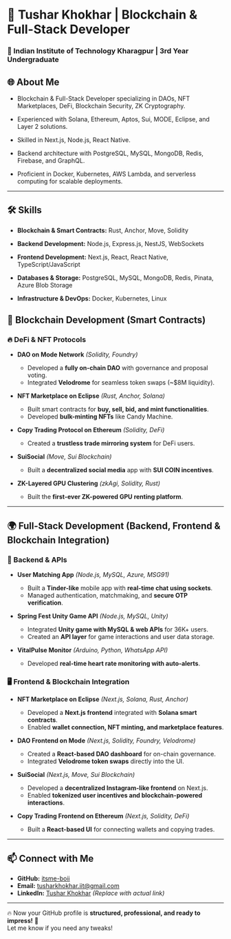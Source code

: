 # 🚀 Tushar Khokhar | Blockchain & Full-Stack Developer  

### 🏫 Indian Institute of Technology Kharagpur | 3rd Year Undergraduate  

## 🌐 About Me  
- Blockchain & Full-Stack Developer specializing in DAOs, NFT Marketplaces, DeFi, Blockchain Security, ZK Cryptography.

- Experienced with Solana, Ethereum, Aptos, Sui, MODE, Eclipse, and Layer 2 solutions. 

- Skilled in Next.js, Node.js, React Native.

- Backend architecture with PostgreSQL, MySQL, MongoDB, Redis, Firebase, and GraphQL.

- Proficient in Docker, Kubernetes, AWS Lambda, and serverless computing for scalable deployments.



---

## 🛠️ Skills  
- **Blockchain & Smart Contracts:** Rust, Anchor, Move, Solidity
  
- **Backend Development:** Node.js, Express.js, NestJS, WebSockets
  
- **Frontend Development:** Next.js, React, React Native, TypeScript/JavaScript
  
- **Databases & Storage:** PostgreSQL, MySQL, MongoDB, Redis, Pinata, Azure Blob Storage
  
- **Infrastructure & DevOps:** Docker, Kubernetes, Linux


## 🏦 Blockchain Development (Smart Contracts)  
### 🔥 DeFi & NFT Protocols  
- **DAO on Mode Network** *(Solidity, Foundry)*  
  - Developed a **fully on-chain DAO** with governance and proposal voting.  
  - Integrated **Velodrome** for seamless token swaps (~$8M liquidity).  

- **NFT Marketplace on Eclipse** *(Rust, Anchor, Solana)*  
  - Built smart contracts for **buy, sell, bid, and mint functionalities**.  
  - Developed **bulk-minting NFTs** like Candy Machine.  

- **Copy Trading Protocol on Ethereum** *(Solidity, DeFi)*  
  - Created a **trustless trade mirroring system** for DeFi users.  

- **SuiSocial** *(Move, Sui Blockchain)*  
  - Built a **decentralized social media** app with **SUI COIN incentives**.  

- **ZK-Layered GPU Clustering** *(zkAgi, Solidity, Rust)*  
  - Built the **first-ever ZK-powered GPU renting platform**.  

---

## 🌍 Full-Stack Development (Backend, Frontend & Blockchain Integration)  
### 🔧 Backend & APIs  
- **User Matching App** *(Node.js, MySQL, Azure, MSG91)*  
  - Built a **Tinder-like** mobile app with **real-time chat using sockets**.  
  - Managed authentication, matchmaking, and **secure OTP verification**.  

- **Spring Fest Unity Game API** *(Node.js, MySQL, Unity)*  
  - Integrated **Unity game with MySQL & web APIs** for 36K+ users.  
  - Created an **API layer** for game interactions and user data storage.  

- **VitalPulse Monitor** *(Arduino, Python, WhatsApp API)*  
  - Developed **real-time heart rate monitoring with auto-alerts**.  

### 🖥️ Frontend & Blockchain Integration  
- **NFT Marketplace on Eclipse** *(Next.js, Solana, Rust, Anchor)*  
  - Developed a **Next.js frontend** integrated with **Solana smart contracts**.  
  - Enabled **wallet connection, NFT minting, and marketplace features**.  

- **DAO Frontend on Mode** *(Next.js, Solidity, Foundry, Velodrome)*  
  - Created a **React-based DAO dashboard** for on-chain governance.  
  - Integrated **Velodrome token swaps** directly into the UI.  

- **SuiSocial** *(Next.js, Move, Sui Blockchain)*  
  - Developed a **decentralized Instagram-like frontend** on Next.js.  
  - Enabled **tokenized user incentives and blockchain-powered interactions**.  

- **Copy Trading Frontend on Ethereum** *(Next.js, Solidity, DeFi)*  
  - Built a **React-based UI** for connecting wallets and copying trades.  

---

## 📫 Connect with Me  
- **GitHub:** [itsme-boii](https://github.com/itsme-boii)  
- **Email:** [tusharkhokhar.iit@gmail.com](mailto:tusharkhokhar.iit@gmail.com)  
- **LinkedIn:** [Tushar Khokhar](#) *(Replace with actual link)*  

---

🔥 Now your GitHub profile is **structured, professional, and ready to impress!** 🚀  
Let me know if you need any tweaks!  
